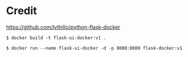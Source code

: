 # Credit
https://github.com/lvthillo/python-flask-docker

`$ docker build -t flask-ui-docker:v1 .`

`$ docker run --name flask-ui-docker -d -p 8080:8080 flask-docker:v1`

